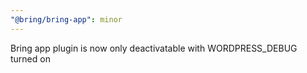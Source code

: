 ```yaml
---
"@bring/bring-app": minor
---
```


Bring app plugin is now only deactivatable with WORDPRESS_DEBUG turned on
